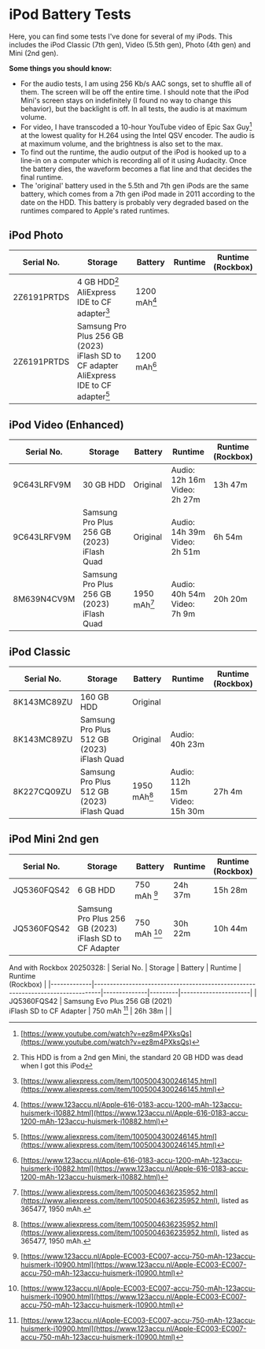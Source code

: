 # iPod Battery Tests

Here, you can find some tests I've done for several of my iPods. This includes the iPod Classic (7th gen), Video (5.5th gen), Photo (4th gen) and Mini (2nd gen).

**Some things you should know:**
- For the audio tests, I am using 256 Kb/s AAC songs, set to shuffle all of them. The screen will be off the entire time. I should note that the iPod Mini's screen stays on indefinitely (I found no way to change this behavior), but the backlight is off. In all tests, the audio is at maximum volume.
- For video, I have transcoded a 10-hour YouTube video of Epic Sax Guy[^1] at the lowest quality for H.264 using the Intel QSV encoder. The audio is at maximum volume, and the brightness is also set to the max.
- To find out the runtime, the audio output of the iPod is hooked up to a line-in on a computer which is recording all of it using Audacity. Once the battery dies, the waveform becomes a flat line and that decides the final runtime.
- The 'original' battery used in the 5.5th and 7th gen iPods are the same battery, which comes from a 7th gen iPod made in 2011 according to the date on the HDD. This battery is probably very degraded based on the runtimes compared to Apple's rated runtimes.

## iPod Photo
| Serial No.  | Storage                                                                                       | Battery      | Runtime | Runtime<br>(Rockbox) |
|-------------|-----------------------------------------------------------------------------------------------|--------------|---------|----------------------|
| 2Z6191PRTDS | 4 GB HDD[^4]<br>AliExpress IDE to CF adapter[^5]                                              | 1200 mAh[^7] |         |                      |
| 2Z6191PRTDS | Samsung Pro Plus 256 GB (2023)<br>iFlash SD to CF adapter<br>AliExpress IDE to CF adapter[^5] | 1200 mAh[^7] |         |                      |

## iPod Video (Enhanced)
| Serial No.  | Storage                                       | Battery      | Runtime                         | Runtime<br>(Rockbox) |
|-------------|-----------------------------------------------|--------------|---------------------------------|----------------------|
| 9C643LRFV9M | 30 GB HDD                                     | Original     | Audio: 12h 16m<br>Video: 2h 27m | 13h 47m              |
| 9C643LRFV9M | Samsung Pro Plus 256 GB (2023)<br>iFlash Quad | Original     | Audio: 14h 39m<br>Video: 2h 51m | 6h 54m               |
| 8M639N4CV9M | Samsung Pro Plus 256 GB (2023)<br>iFlash Quad | 1950 mAh[^2] | Audio: 40h 54m<br>Video: 7h 9m  | 20h 20m              |

## iPod Classic
| Serial No.  | Storage                                       | Battery      | Runtime                           | Runtime<br>(Rockbox) |
|-------------|-----------------------------------------------|--------------|-----------------------------------|----------------------|
| 8K143MC89ZU | 160 GB HDD                                    | Original     |                                   |                      |
| 8K143MC89ZU | Samsung Pro Plus 512 GB (2023)<br>iFlash Quad | Original     | Audio: 40h 23m                    |                      |
| 8K227CQ09ZU | Samsung Pro Plus 512 GB (2023)<br>iFlash Quad | 1950 mAh[^2] | Audio: 112h 15m<br>Video: 15h 30m | 27h 4m               |

## iPod Mini 2nd gen
| Serial No.  | Storage                                                                        | Battery      | Runtime | Runtime<br>(Rockbox) |
|-------------|--------------------------------------------------------------------------------|--------------|---------|----------------------|
| JQ5360FQS42 | 6 GB HDD                                                                       | 750 mAh [^3] | 24h 37m | 15h 28m              |
| JQ5360FQS42 | Samsung Pro Plus 256 GB (2023)<br>iFlash SD to CF Adapter                      | 750 mAh [^3] | 30h 22m | 10h 44m              |

And with Rockbox 20250328:
| Serial No.  | Storage                                                                        | Battery      | Runtime | Runtime<br>(Rockbox) |
|-------------|--------------------------------------------------------------------------------|--------------|---------|----------------------|
| JQ5360FQS42 | Samsung Evo Plus 256 GB (2021)<br>iFlash SD to CF Adapter                      | 750 mAh [^3] | 26h 38m |                      |


[^1]: [https://www.youtube.com/watch?v=ez8m4PXksQs](https://www.youtube.com/watch?v=ez8m4PXksQs)
[^2]: [https://www.aliexpress.com/item/1005004636235952.html](https://www.aliexpress.com/item/1005004636235952.html), listed as 365477, 1950 mAh.
[^3]: [https://www.123accu.nl/Apple-EC003-EC007-accu-750-mAh-123accu-huismerk-i10900.html](https://www.123accu.nl/Apple-EC003-EC007-accu-750-mAh-123accu-huismerk-i10900.html)
[^4]: This HDD is from a 2nd gen Mini, the standard 20 GB HDD was dead when I got this iPod
[^5]: [https://www.aliexpress.com/item/1005004300246145.html](https://www.aliexpress.com/item/1005004300246145.html)
[^6]: [https://www.aliexpress.com/item/1005005648815081.html](https://www.aliexpress.com/item/1005005648815081.html)
[^7]: [https://www.123accu.nl/Apple-616-0183-accu-1200-mAh-123accu-huismerk-i10882.html](https://www.123accu.nl/Apple-616-0183-accu-1200-mAh-123accu-huismerk-i10882.html)
